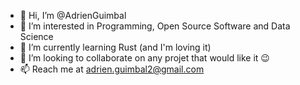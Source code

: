 - 👋 Hi, I’m @AdrienGuimbal
- 👀 I’m interested in Programming, Open Source Software and Data Science
- 🌱 I’m currently learning Rust (and I'm loving it)
- 💞️ I’m looking to collaborate on any projet that would like it 😉
- 📫 Reach me at adrien.guimbal2@gmail.com

<!---
AdrienGuimbal/AdrienGuimbal is a ✨ special ✨ repository because its `README.md` (this file) appears on your GitHub profile.
You can click the Preview link to take a look at your changes.
--->
